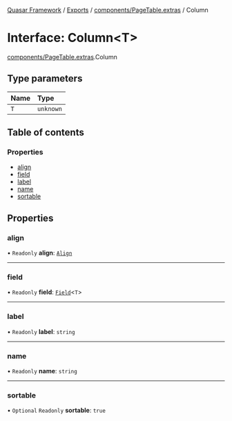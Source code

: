 [Quasar Framework](../index.md) / [Exports](../modules.md) / [components/PageTable.extras](../modules/components_PageTable_extras.md) / Column

# Interface: Column<T\>

[components/PageTable.extras](../modules/components_PageTable_extras.md).Column

## Type parameters

| Name | Type |
| :------ | :------ |
| `T` | `unknown` |

## Table of contents

### Properties

- [align](components_PageTable_extras.Column.md#align)
- [field](components_PageTable_extras.Column.md#field)
- [label](components_PageTable_extras.Column.md#label)
- [name](components_PageTable_extras.Column.md#name)
- [sortable](components_PageTable_extras.Column.md#sortable)

## Properties

### align

• `Readonly` **align**: [`Align`](../modules/components_PageTable_extras.md#align)

___

### field

• `Readonly` **field**: [`Field`](../modules/components_PageTable_extras.md#field)<`T`\>

___

### label

• `Readonly` **label**: `string`

___

### name

• `Readonly` **name**: `string`

___

### sortable

• `Optional` `Readonly` **sortable**: ``true``
